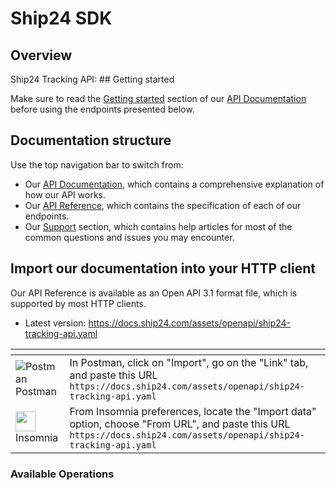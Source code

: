 # Ship24 SDK

## Overview

Ship24 Tracking API: ## Getting started

Make sure to read the [Getting started](https://docs.ship24.com/getting-started) section of our [API Documentation](https://docs.ship24.com/) before using the endpoints presented below.
## Documentation structure

Use the top navigation bar to switch from:

- Our [API Documentation](https://docs.ship24.com/), which contains a comprehensive explanation of how our API works.
- Our [API Reference](https://docs.ship24.com/tracking-api-reference/), which contains the specification of each of our endpoints.
- Our [Support](https://docs.ship24.com/support/introduction) section, which contains help articles for most of the common questions and issues you may encounter.

## Import our documentation into your HTTP client

Our API Reference is available as an Open API 3.1 format file, which is supported by most HTTP clients.

- Latest version: https://docs.ship24.com/assets/openapi/ship24-tracking-api.yaml

| <!-- -->                                                     | <!-- -->                                                                                                                                                     |
| ------------------------------------------------------------ | ------------------------------------------------------------------------------------------------------------------------------------------------------------ |
| ![Postman](/img/postman-logo.svg) Postman                    | In Postman, click on "Import", go on the "Link" tab, and paste this URL `https://docs.ship24.com/assets/openapi/ship24-tracking-api.yaml`                           |
| <img src="/img/insomnia-logo.png" width="32"></img> Insomnia | From Insomnia preferences, locate the "Import data" option, choose "From URL", and paste this URL `https://docs.ship24.com/assets/openapi/ship24-tracking-api.yaml` |

### Available Operations
